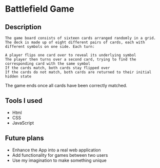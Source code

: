 # Battlefield Game

## Description

    The game board consists of sixteen cards arranged randomly in a grid. The deck is made up of eight different pairs of cards, each with different symbols on one side. Each turn:

    A player flips one card over to reveal its underlying symbol
    The player then turns over a second card, trying to find the corresponding card with the same symbol
    If the cards match, both cards stay flipped over
    If the cards do not match, both cards are returned to their initial hidden state
   The game ends once all cards have been correctly matched.



## Tools I used

- Html
- CSS
- JavaScript

## Future plans

- Enhance the App into a real web application
- Add functionality for games between two users
- Use my imagination to make something unique
